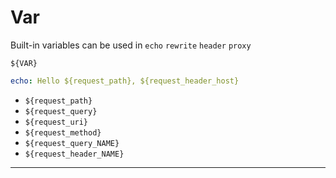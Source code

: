 

# Var


Built-in variables can be used in `echo` `rewrite` `header` `proxy`

```
${VAR}
```

```yaml
echo: Hello ${request_path}, ${request_header_host}
```

* `${request_path}`
* `${request_query}`
* `${request_uri}`
* `${request_method}`
* `${request_query_NAME}`
* `${request_header_NAME}`

---
